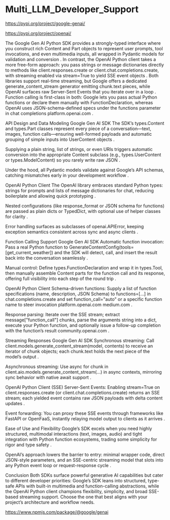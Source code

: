 # Multi_LLM_Developer_Support

https://pypi.org/project/google-genai/

https://pypi.org/project/openai/


The Google Gen AI Python SDK provides a strongly-typed interface where you construct rich Content and Part objects to represent user prompts, tool invocations, and even multimedia inputs, all wrapped in Pydantic models for validation and conversion . In contrast, the OpenAI Python client takes a more free-form approach: you pass strings or message dictionaries directly to methods like client.responses.create or client.chat.completions.create, with streaming enabled via stream=True to yield SSE event objects . Both libraries support real-time streaming, but Google offers a dedicated generate_content_stream generator emitting chunk.text pieces, while OpenAI surfaces raw Server-Sent Events that you iterate over in a loop . Function calling is first-class in both: Google lets you pass actual Python functions or declare them manually with FunctionDeclaration, whereas OpenAI uses JSON-schema-defined specs under the functions parameter in chat completions 
platform.openai.com
.

API Design and Data Modeling
Google Gen AI SDK
The SDK’s types.Content and types.Part classes represent every piece of a conversation—text, images, function calls—ensuring well-formed payloads and automatic grouping of simple inputs into UserContent objects .

Supplying a plain string, list of strings, or even URIs triggers automatic conversion into the appropriate Content subclass (e.g., types.UserContent or types.ModelContent) so you rarely write raw JSON .

Under the hood, all Pydantic models validate against Google’s API schemas, catching mismatches early in your development workflow .

OpenAI Python Client
The OpenAI library embraces standard Python types: strings for prompts and lists of message dictionaries for chat, reducing boilerplate and allowing quick prototyping .

Nested configurations (like response_format or JSON schema for functions) are passed as plain dicts or TypedDict, with optional use of helper classes for clarity .

Error handling surfaces as subclasses of openai.APIError, keeping exception semantics consistent across sync and async clients .

Function Calling Support
Google Gen AI SDK
Automatic function invocation: Pass a real Python function to GenerateContentConfig(tools=[get_current_weather]) and the SDK will detect, call, and insert the result back into the conversation seamlessly .

Manual control: Define types.FunctionDeclaration and wrap it in types.Tool, then manually assemble Content parts for the function call and its response, offering full visibility into each step of the round trip .

OpenAI Python Client
Schema-driven functions: Supply a list of function specifications (name, description, JSON Schema) to functions=[...] in chat.completions.create and set function_call="auto" or a specific function name to steer invocation 
platform.openai.com
medium.com
.

Response parsing: Iterate over the SSE stream; extract message["function_call"] chunks, parse the arguments string into a dict, execute your Python function, and optionally issue a follow-up completion with the function’s result 
community.openai.com
.

Streaming Responses
Google Gen AI SDK
Synchronous streaming: Call client.models.generate_content_stream(model, contents) to receive an iterator of chunk objects; each chunk.text holds the next piece of the model’s output .

Asynchronous streaming: Use async for chunk in client.aio.models.generate_content_stream(...) in async contexts, mirroring sync behavior with native await support .

OpenAI Python Client (SSE)
Server-Sent Events: Enabling stream=True on client.responses.create (or client.chat.completions.create) returns an SSE stream; each yielded event contains raw JSON payloads with delta content updates .

Event forwarding: You can proxy these SSE events through frameworks like FastAPI or OpenFaaS, instantly relaying model output to clients as it arrives .

Ease of Use and Flexibility
Google’s SDK excels when you need highly structured, multimodal interactions (text, images, audio) and tight integration with Python function ecosystems, trading some simplicity for rigor and type safety .

OpenAI’s approach lowers the barrier to entry: minimal wrapper code, direct JSON-style parameters, and an SSE-centric streaming model that slots into any Python event loop or request-response cycle .

Conclusion
Both SDKs surface powerful generative AI capabilities but cater to different developer priorities: Google’s SDK leans into structured, type-safe APIs with built-in multimedia and function-calling abstractions, while the OpenAI Python client champions flexibility, simplicity, and broad SSE-based streaming support. Choose the one that best aligns with your project’s architecture and workflow needs.

https://www.npmjs.com/package/@google/genai